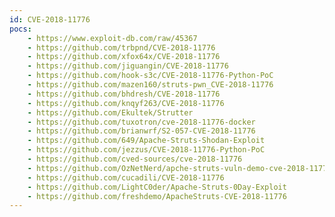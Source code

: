 ```yaml
---
id: CVE-2018-11776
pocs: 
    - https://www.exploit-db.com/raw/45367
    - https://github.com/trbpnd/CVE-2018-11776
    - https://github.com/xfox64x/CVE-2018-11776
    - https://github.com/jiguangin/CVE-2018-11776
    - https://github.com/hook-s3c/CVE-2018-11776-Python-PoC
    - https://github.com/mazen160/struts-pwn_CVE-2018-11776
    - https://github.com/bhdresh/CVE-2018-11776
    - https://github.com/knqyf263/CVE-2018-11776
    - https://github.com/Ekultek/Strutter
    - https://github.com/tuxotron/cve-2018-11776-docker
    - https://github.com/brianwrf/S2-057-CVE-2018-11776
    - https://github.com/649/Apache-Struts-Shodan-Exploit
    - https://github.com/jezzus/CVE-2018-11776-Python-PoC
    - https://github.com/cved-sources/cve-2018-11776
    - https://github.com/OzNetNerd/apche-struts-vuln-demo-cve-2018-11776
    - https://github.com/cucadili/CVE-2018-11776
    - https://github.com/LightC0der/Apache-Struts-0Day-Exploit
    - https://github.com/freshdemo/ApacheStruts-CVE-2018-11776
---
```

